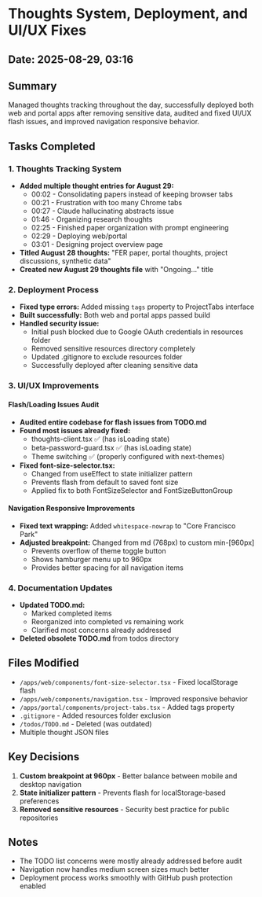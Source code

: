 # Thoughts System, Deployment, and UI/UX Fixes

## Date: 2025-08-29, 03:16

## Summary
Managed thoughts tracking throughout the day, successfully deployed both web and portal apps after removing sensitive data, audited and fixed UI/UX flash issues, and improved navigation responsive behavior.

## Tasks Completed

### 1. Thoughts Tracking System
- **Added multiple thought entries for August 29:**
  - 00:02 - Consolidating papers instead of keeping browser tabs
  - 00:21 - Frustration with too many Chrome tabs
  - 00:27 - Claude hallucinating abstracts issue
  - 01:46 - Organizing research thoughts
  - 02:25 - Finished paper organization with prompt engineering
  - 02:29 - Deploying web/portal
  - 03:01 - Designing project overview page
- **Titled August 28 thoughts:** "FER paper, portal thoughts, project discussions, synthetic data"
- **Created new August 29 thoughts file** with "Ongoing..." title

### 2. Deployment Process
- **Fixed type errors:** Added missing `tags` property to ProjectTabs interface
- **Built successfully:** Both web and portal apps passed build
- **Handled security issue:**
  - Initial push blocked due to Google OAuth credentials in resources folder
  - Removed sensitive resources directory completely
  - Updated .gitignore to exclude resources folder
  - Successfully deployed after cleaning sensitive data

### 3. UI/UX Improvements

#### Flash/Loading Issues Audit
- **Audited entire codebase for flash issues from TODO.md**
- **Found most issues already fixed:**
  - thoughts-client.tsx ✅ (has isLoading state)
  - beta-password-guard.tsx ✅ (has isLoading state)
  - Theme switching ✅ (properly configured with next-themes)
- **Fixed font-size-selector.tsx:**
  - Changed from useEffect to state initializer pattern
  - Prevents flash from default to saved font size
  - Applied fix to both FontSizeSelector and FontSizeButtonGroup

#### Navigation Responsive Improvements
- **Fixed text wrapping:** Added `whitespace-nowrap` to "Core Francisco Park"
- **Adjusted breakpoint:** Changed from md (768px) to custom min-[960px]
  - Prevents overflow of theme toggle button
  - Shows hamburger menu up to 960px
  - Provides better spacing for all navigation items

### 4. Documentation Updates
- **Updated TODO.md:** 
  - Marked completed items
  - Reorganized into completed vs remaining work
  - Clarified most concerns already addressed
- **Deleted obsolete TODO.md** from todos directory

## Files Modified
- `/apps/web/components/font-size-selector.tsx` - Fixed localStorage flash
- `/apps/web/components/navigation.tsx` - Improved responsive behavior
- `/apps/portal/components/project-tabs.tsx` - Added tags property
- `.gitignore` - Added resources folder exclusion
- `/todos/TODO.md` - Deleted (was outdated)
- Multiple thought JSON files

## Key Decisions
1. **Custom breakpoint at 960px** - Better balance between mobile and desktop navigation
2. **State initializer pattern** - Prevents flash for localStorage-based preferences
3. **Removed sensitive resources** - Security best practice for public repositories

## Notes
- The TODO list concerns were mostly already addressed before audit
- Navigation now handles medium screen sizes much better
- Deployment process works smoothly with GitHub push protection enabled